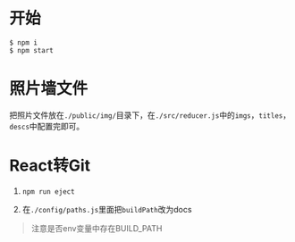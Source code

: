 # 开始

```shell
$ npm i
$ npm start
```

# 照片墙文件

把照片文件放在`./public/img/`目录下，在`./src/reducer.js`中的`imgs`，`titles`，`descs`中配置完即可。


# React转Git

1. `npm run eject`

2. 在`./config/paths.js`里面把`buildPath`改为docs
> 注意是否env变量中存在BUILD_PATH

